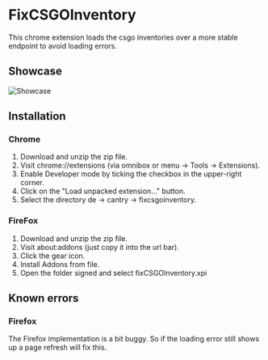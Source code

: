# FixCSGOInventory

This chrome extension loads the csgo inventories over a more stable endpoint to avoid loading errors.

## Showcase

<img alt="Showcase" src="https://github.com/cantryDev/FixCSGOInventory/blob/master/Showcase.gif?raw=true">

## Installation

### Chrome

1. Download and unzip the zip file.
2. Visit chrome://extensions (via omnibox or menu -> Tools -> Extensions).
3. Enable Developer mode by ticking the checkbox in the upper-right corner.
4. Click on the "Load unpacked extension..." button.
5. Select the directory de -> cantry -> fixcsgoinventory.

### FireFox

1. Download and unzip the zip file.
2. Visit about:addons (just copy it into the url bar).
3. Click the gear icon.
4. Install Addons from file.
5. Open the folder signed and select fixCSGOInventory.xpi

## Known errors

### Firefox

The Firefox implementation is a bit buggy. So if the loading error still shows up a page refresh will fix this.